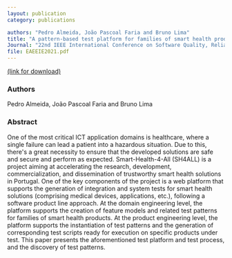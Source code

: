 ```yaml
---
layout: publication
category: publications

authors: "Pedro Almeida, João Pascoal Faria and Bruno Lima"
title: "A pattern-based test platform for families of smart health products"
Journal: "22nd IEEE International Conference on Software Quality, Reliability, and Security (QRS2022)"
file: EAEEIE2021.pdf
---
```


<a href="https://ieeexplore.ieee.org/xpl/conhome/1810024/all-proceedings"><i class="icon-pdf"></i> (link for download)</a>

### Authors

Pedro Almeida, João Pascoal Faria and Bruno Lima

### Abstract

One of the most critical ICT application domains is healthcare, where a single failure can lead a patient into a hazardous situation. Due to this, there's a great necessity to ensure that the developed solutions are safe and secure and perform as expected. Smart-Health-4-All (SH4ALL) is a project aiming at accelerating the research, development, commercialization, and dissemination of trustworthy smart health solutions in Portugal. One of the key components of the project is a web platform that supports the generation of integration and system tests for smart health solutions (comprising medical devices, applications, etc.), following a software product line approach. At the domain engineering level, the platform supports the creation of feature models and related test patterns for families of smart health products. At the product engineering level, the platform supports the instantiation of test patterns and the generation of corresponding test scripts ready for execution on specific products under test. This paper presents the aforementioned test platform and test process, and the discovery of test patterns.

